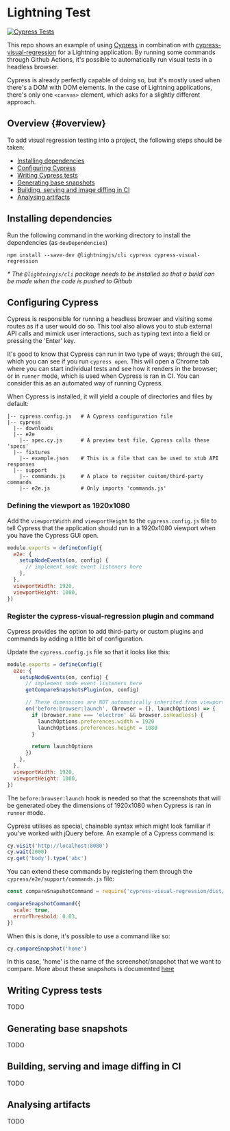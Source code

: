 # Lightning Test

[![Cypress Tests](https://github.com/robbertvancaem/lightning-cypress-test/actions/workflows/main.yml/badge.svg)](https://github.com/robbertvancaem/lightning-cypress-test/actions/workflows/main.yml)

This repo shows an example of using [Cypress](https://docs.cypress.io/) in combination with [cypress-visual-regression](https://github.com/mjhea0/cypress-visual-regression) for a Lightning application. By running some commands through Github Actions, it's possible to automatically run visual tests in a headless browser.

Cypress is already perfectly capable of doing so, but it's mostly used when there's a DOM with DOM elements. In the case of Lightning applications, there's only one `<canvas>` element, which asks for a slightly different approach.

## Overview {#overview}
To add visual regression testing into a project, the following steps should be taken:
- [Installing dependencies](#installing-dependencies)
- [Configuring Cypress](#configuring-cypress)
- [Writing Cypress tests](#writing-cypress-tests)
- [Generating base snapshots](#generating-base-snapshots)
- [Building, serving and image diffing in CI](#building-serving-and-image-diffing-in-ci)
- [Analysing artifacts](#analysing-artifacts)

## Installing dependencies

Run the following command in the working directory to install the dependencies (as `devDependencies`)

`npm install --save-dev @lightningjs/cli cypress cypress-visual-regression`

_\* The `@lightningjs/cli` package needs to be installed so that a build can be made when the code is pushed to Github_

## Configuring Cypress
Cypress is responsible for running a headless browser and visiting some routes as if a user would do so. This tool also allows you to stub external API calls and mimick user interactions, such as typing text into a field or pressing the 'Enter' key.

It's good to know that Cypress can run in two type of ways; through the `GUI`, which you can see if you run `cypress open`. This will open a Chrome tab where you can start individual tests and see how it renders in the browser; or in `runner` mode, which is used when Cypress is ran in CI. You can consider this as an automated way of running Cypress.

When Cypress is installed, it will yield a couple of directories and files by default:
```
|-- cypress.config.js   # A Cypress configuration file
|-- cypress
  |-- downloads
  |-- e2e
    |-- spec.cy.js      # A preview test file, Cypress calls these 'specs'
  |-- fixtures
    |-- example.json    # This is a file that can be used to stub API responses
  |-- support
    |-- commands.js     # A place to register custom/third-party commands
    |-- e2e.js          # Only imports 'commands.js'
```

### Defining the viewport as 1920x1080
Add the `viewportWidth` and `viewportHeight` to the `cypress.config.js` file to tell Cypress that the application should run in a 1920x1080 viewport when you have the Cypress GUI open.

```js
module.exports = defineConfig({
  e2e: {
    setupNodeEvents(on, config) {
      // implement node event listeners here
    },
  },
  viewportWidth: 1920,
  viewportHeight: 1080,
})
```

### Register the cypress-visual-regression plugin and command
Cypress provides the option to add third-party or custom plugins and commands by adding a little bit of configuration.

Update the `cypress.config.js` file so that it looks like this:
```js
module.exports = defineConfig({
  e2e: {
    setupNodeEvents(on, config) {
      // implement node event listeners here
      getCompareSnapshotsPlugin(on, config)

      // These dimensions are NOT automatically inherited from viewportWidth and viewportHeight
      on('before:browser:launch', (browser = {}, launchOptions) => {
        if (browser.name === 'electron' && browser.isHeadless) {
          launchOptions.preferences.width = 1920
          launchOptions.preferences.height = 1080
        }

        return launchOptions
      })
    },
  },
  viewportWidth: 1920,
  viewportHeight: 1080,
})
```
The `before:browser:launch` hook is needed so that the screenshots that will be generated obey the dimensions of 1920x1080 when Cypress is ran in `runner` mode.

Cypress utilises as special, chainable syntax which might look familiar if you've worked with jQuery before. An example of a Cypress command is:
```js
cy.visit('http://localhost:8080')
cy.wait(2000)
cy.get('body').type('abc')
```

You can extend these commands by registering them through the `cypress/e2e/support/commands.js` file:
```js
const compareSnapshotCommand = require('cypress-visual-regression/dist/command')

compareSnapshotCommand({
  scale: true,
  errorThreshold: 0.03,
})
```

When this is done, it's possible to use a command like so:
```js
cy.compareSnapshot('home')
```
In this case, 'home' is the name of the screenshot/snapshot that we want to compare. More about these snapshots is documented [here]((#generating-base-snapshots))

## Writing Cypress tests
TODO
## Generating base snapshots
TODO

## Building, serving and image diffing in CI
TODO

## Analysing artifacts
TODO
